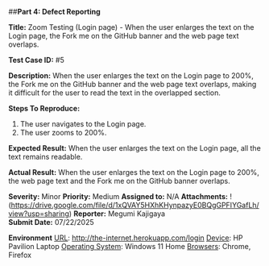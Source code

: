 ##**Part 4: Defect Reporting**

**Title:** Zoom Testing (Login page) - When the user enlarges the text on the Login page, the Fork me on the GitHub banner and the web page text overlaps.

**Test Case ID:** #5

**Description:** When the user enlarges the text on the Login page to 200%, the Fork me on the GitHub banner and the web page text overlaps, making it difficult for the user to read the text in the overlapped section.

**Steps To Reproduce:**
1. The user navigates to the Login page.
2. The user zooms to 200%.

**Expected Result:**
When the user enlarges the text on the Login page, all the text remains readable.

**Actual Result:**
When the user enlarges the text on the Login page to 200%, the web page text and the Fork me on the GitHub banner overlaps.

**Severity:** Minor
**Priority:** Medium
**Assigned to:** N/A
**Attachments:** !(https://drive.google.com/file/d/1xQVAY5HXhKHynpazyE0BQgGPFIYGafLh/view?usp=sharing)
**Reporter:** Megumi Kajigaya    
**Submit Date:** 07/22/2025

**Environment**
<ins>URL</ins>: http://the-internet.herokuapp.com/login
<ins>Device</ins>: HP Pavilion Laptop
<ins>Operating System</ins>: Windows 11 Home
<ins>Browsers</ins>: Chrome, Firefox


